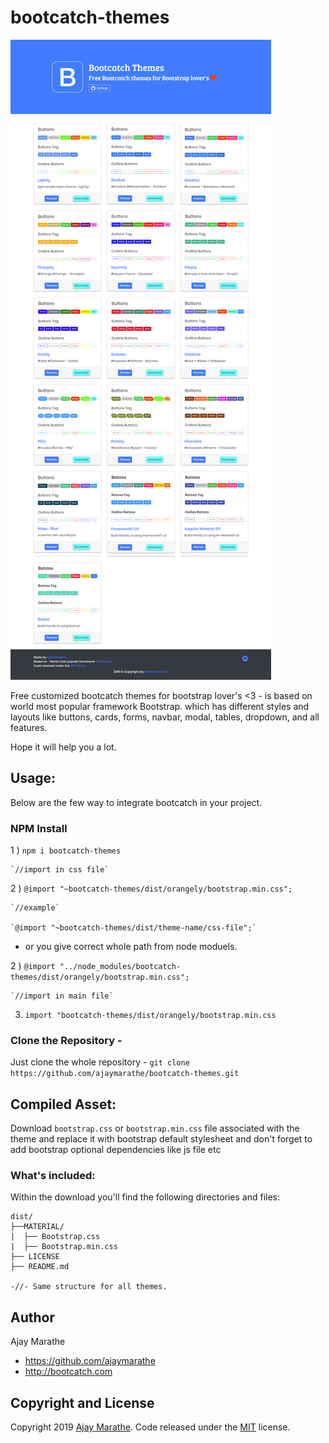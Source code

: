 # bootcatch-themes

[![Bootcatch Logo](https://raw.githubusercontent.com/ajaymarathe/image-store/master/bootcatch/bootcatch.png)](http://bootcatch.com/)

Free customized bootcatch themes for bootstrap lover's <3 - is based on world most popular framework Bootstrap. which has different styles and layouts like buttons, cards, forms, navbar, modal, tables, dropdown, and all features.

Hope it will help you a lot.

## Usage:

Below are the few way to integrate bootcatch in your project.

### NPM Install

1 ) `npm i bootcatch-themes`

    `//import in css file`

2 ) `@import "~bootcatch-themes/dist/orangely/bootstrap.min.css";`
  
    `//example`

    `@import "~bootcatch-themes/dist/theme-name/css-file";`

- or you give correct whole path from node moduels.

2 ) `@import "../node_modules/bootcatch-themes/dist/orangely/bootstrap.min.css";`

    `//import in main file`

3) `import "bootcatch-themes/dist/orangely/bootstrap.min.css`


### Clone the Repository -

Just clone the whole repository - `git clone https://github.com/ajaymarathe/bootcatch-themes.git`

## Compiled Asset:

Download `bootstrap.css` or `bootstrap.min.css` file associated with the theme and replace it with bootstrap default stylesheet and don't forget to add bootstrap optional dependencies like js file etc

### What's included:

Within the download you'll find the following directories and files:

```
dist/
├──MATERIAL/ 
|  ├── Bootstrap.css
|  ├── Bootstrap.min.css
├── LICENSE
├── README.md

-//- Same structure for all themes.

```

## Author

Ajay Marathe

+ https://github.com/ajaymarathe
+ http://bootcatch.com

## Copyright and License

Copyright 2019 [Ajay Marathe](https://github.com/ajaymarathe). Code released under the [MIT](https://github.com/ajaymarathe/Bootcatch-Themes/blob/master/LICENSE) license.

